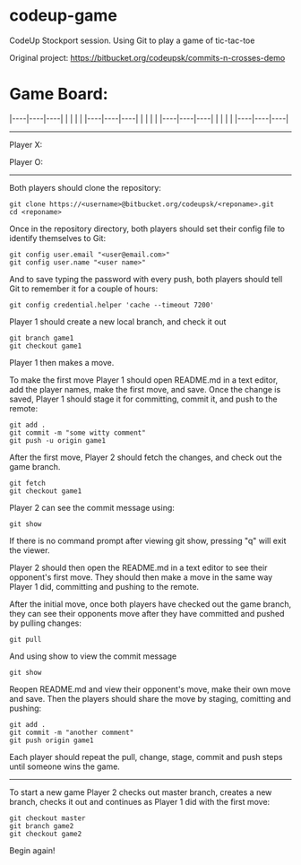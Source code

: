 # codeup-game
CodeUp Stockport session. Using Git to play a game of tic-tac-toe

Original project: https://bitbucket.org/codeupsk/commits-n-crosses-demo

# Game Board:

|----|----|----|
|    |    |    |
|----|----|----|
|    |    |    |
|----|----|----|
|    |    |    |
|----|----|----|

-------------
Player X:

Player O:

-------------

Both players should clone the repository:
```
git clone https://<username>@bitbucket.org/codeupsk/<reponame>.git
cd <reponame>
```

Once in the repository directory, both players should set their config file to identify themselves to Git:
```
git config user.email "<user@email.com>"
git config user.name "<user name>"
```

And to save typing the password with every push, both players should tell Git to remember it for a couple of hours:
```
git config credential.helper 'cache --timeout 7200'
```

Player 1 should create a new local branch, and check it out
```
git branch game1
git checkout game1
```

Player 1 then makes a move.

To make the first move Player 1 should open README.md in a text editor, add the player names, make the first move, and save. Once the change is saved, Player 1 should stage it for committing, commit it, and push to the remote:	
```
git add .
git commit -m "some witty comment"
git push -u origin game1
```
    
After the first move, Player 2 should fetch the changes, and check out the game branch.
```
git fetch
git checkout game1
```

Player 2 can see the commit message using:
```
git show
```

If there is no command prompt after viewing git show, pressing "q" will exit the viewer.

Player 2 should then open the README.md in a text editor to see their opponent's first move. They should then make a move in the same way Player 1 did, committing and pushing to the remote. 

After the initial move, once both players have checked out the game branch, they can see their opponents move after they have committed and pushed by pulling changes:
```
git pull
```

And using show to view the commit message
```
git show
```
    
Reopen README.md and view their opponent's move, make their own move and save. Then the players should share the move by staging, comitting and pushing:
```
git add .
git commit -m "another comment"
git push origin game1
```

Each player should repeat the pull, change, stage, commit and push steps until someone wins the game.

-------------

To start a new game Player 2 checks out master branch, creates a new branch, checks it out and continues as Player 1 did with the first move:
```
git checkout master
git branch game2
git checkout game2
```

Begin again!
